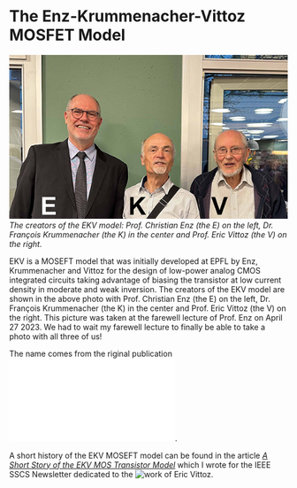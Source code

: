 # The Enz-Krummenacher-Vittoz MOSFET Model

![The initial creators of the EKV model](/img/EKV.png)  
*The creators of the EKV model: Prof. Christian Enz (the E) on the left, Dr. François Krummenacher (the K) in the center and Prof. Eric Vittoz (the V) on the right.*

EKV is a MOSEFT model that was initially developed at EPFL by Enz, Krummenacher and Vittoz for the design of low-power analog CMOS integrated circuits taking advantage of biasing the transistor at low current density in moderate and weak inversion. The creators of the EKV model are shown in the above photo with Prof. Christian Enz (the E) on the left, Dr. François Krummenacher (the K) in the center and Prof. Eric Vittoz (the V) on the right. This picture was taken at the farewell lecture of Prof. Enz on April 27 2023. We had to wait my farewell lecture to finally be able to take a photo with all three of us!

The name comes from the riginal publication ![*An Analytical MOS Transistor Model Valid in All Regions of Operation and Dedicated to Low-Voltage and Low-Current Applications*](/docs/EKV_original_paper_1995_prepub.pdf).

A short history of the EKV MOSEFT model can be found in the article [*A Short Story of the EKV MOS Transistor Model*](https://ieeexplore.ieee.org/stamp/stamp.jsp?tp=&arnumber=4785778) which I wrote for the IEEE SSCS Newsletter dedicated to the ![work of Eric Vittoz](https://ieeexplore.ieee.org/xpl/tocresult.jsp?isnumber=4785770&punumber=4563671).
